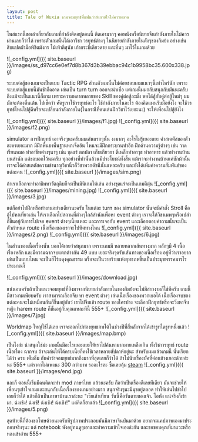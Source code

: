 ```yaml
---
layout: post
title: Tale of Wuxia เกมจอมยุทธ์ที่แฟนกำลังภายใจไม่ควรพลาด
---
```


โพสแรกนี้ขอเล่าเกี่ยวกับเกมที่กำลังติดอยู่ตอนนี้ ติดเอามากๆ คอหนังหรือนิยายจีนกำลังภายในไม่ควรผ่านเลยก็ว่าได้ เพราะตัวเกมนั้นได้เอาวิชา วรยุทธ์ต่างๆ ในนิยายกำลังภายในดังๆของกิมย้ง อย่างเช่น สิบแปดฝ่ามือพิชิตมังกร ไม้เท้าตีสุนัข เก้ากระบี่เดียวดาย และอื่นๆ มาไว้ในเกมด้วย 

![_config.yml]({{ site.baseurl }}/images/ss_d97cc6e0ef7d8b367d3b39ebbac94c1b9958bc35.600x338.jpg)

ระบบต่อสู้ของเกมจะเป็นแบบ Tactic RPG ส่วนตัวผมนั้นไม่ค่อยชอบเกมแนวๆนี้เท่าไหร่นัก เพราะระบบต่อสู้แบบนี้มันช้าอืดอาด เล่นเป็น turn turn ออกจะน่าเบื่อ แต่เกมนี้ผมกลับสนุกกับมันนะครับ ถึงแม้จะเป็นแนวนี้ก็ตาม  เพราะความหลากหลายของ Skill ของคู่ต่อสู้ละมั้ง
พอได้สู้กับคู่ต่อสู้ใหม่ๆ ผมมักจะต้องตื่นเต้น ไปเช็คว่า ศัตรูเราใช้วรยุทธ์อะไร ใช้กำลังภายในอะไร ต้องคิดแผนรับมือยังไง จะใช้วรยุทธ์ไหนไปสู้ดีหรือจะเปลี่ยนกำลังภายใน(ในกรณีที่คนเล่นฝึกวิชาไว้เยอะนะ) จะให้เพื่อนไปสู้ยังไง

![_config.yml]({{ site.baseurl }}/images/f1.jpg)
![_config.yml]({{ site.baseurl }}/images/f2.png)

simulator การฝึกยุทธ์ เอาจริงๆนะครับผมเล่นแรกๆนั้น งงมากๆ อะไรไม่รู้เยอะแยะ ค่าสเตตัสของตัวละครเยอะมาก มีฝึกพื้นธงพื้นฐานหกเจ็ดอัน ไหนจะมีฝึกกระบวนท่าอีก ฝึกด้านความรู้ต่างๆ เช่น วาด เรียนหมอ ทำอาชีพต่างๆนาๆ เช่น ขุดแร่ ตกปลา เก็บเกียวยา ตีเหล็กทำอาวุธ ทำอาหาร แล้วทำงานบ้านบนสำนัก แต่ขอบอกไว้นะครับ ทุกอย่างที่ทำนั้นล้วนมีประโยชน์ทั้งสิ้น 
แม้เราจะทำงานบ้านแค่ซักผ้านั้น เราจะได้ค่าสเตตัสความชำนาญวิชานิ้วก็วิชาพวกดัชนีนั้นแหละครับ และยังได้เพิ่มค่าความสัมพันธ์ของแต่ละคน 
![_config.yml]({{ site.baseurl }}/images/sim.png)

ถ้าเราเลือกจะทำอาชีพหาวัตถุดิบก็จะเป็นมินิเกมให้เล่น อย่างขุดแร่จะเป็นเกมตีตุ่น
![_config.yml]({{ site.baseurl }}/images/mining.jpg)
![_config.yml]({{ site.baseurl }}/images/3.jpg)

แต่ก็อย่าไปฝึกหรือทำงานอย่างเดียวนะครับ ในแต่ละ turn ของ simulator นั้นจะมีคำสั่ง Stroll คืออู้ไปหาเที่ยวเล่น ให้เราเลือกไปสถานที่ต่างๆใกล้สำนักเพื่อหา event ต่างๆ เราจะได้วิชาเมพๆหรือเปล่าก็ขึ้นอยู่กับการไปเจอ event ต่างๆเนี้ยแหละ
และการเจอกับ event และเลือกตอบคำถามนั้นจะเป็นตัวกำหนด route เนื้อเรื่องของเราจะไปทิศทางไหน
![_config.yml]({{ site.baseurl }}/images/2.png)
![_config.yml]({{ site.baseurl }}/images/6.jpg)

ในส่วนของเนื้อเรื่องนั้น บอกได้เลยว่าสนุกมาก เพราะเกมมี หลายหลากเส้นทางมาก หลักๆมี 4 เนื้อเรื่องหลัก และมีความฉากจบแตกต่างกัน 49 แบบ เยอะจริงๆครับเส้นทางของเนื้อเรื่อง อยู่ที่ว่าเราอยากเล่นเป็นแบบไหน จะเป็นฮีโร่ผดุงคุณธรรม หรือจะเป็นวายร้ายแห่งยุทธภพขึ้นเป็นประมุขพรรคมารไรประมาณงี้

![_config.yml]({{ site.baseurl }}/images/download.jpg)

แน่นอนครับถ้าเป็นแนวจอมยุทธ์ที่อิงมาจากนิยายกำลังภายในของกิมย้งจะไม่มีสาวงามก็ใช่ทีครับ เกมนี้มีสาวงามเพียบครับ เราสามารถเลือกจีบ หา event ต่างๆ เล่นเนื้อเรื่องของพวกเธอได้ เนื้อเรื่องจบของแต่ละคนจะไม่เหมือนกันก็ขึ้นอยู่กับว่ เราไปจีบเข้า route ของใครบ้าง จะเลือกฝึกยุทธ์หรือจะวิ่งหาจีบหญิง harem route ก็ขั้นอยู่กับคุณแหละทีนี้ 555+
![_config.yml]({{ site.baseurl }}/images/7.jpg)

Worldmap ใหญ่ใช้ได้เลย เราจะออกไปท่องยุทธภพได้ในช่วงปีที่สี่หลังจากได้เข้ารูทใดรูทหนึ่งแล้ว 
![_config.yml]({{ site.baseurl }}/images/map.bmp)

เป็นไงล่ะ น่าสนุกใช่ม่ะ เกมนั้นมีอะไรเยอะแยะให้เราไปค้นหามากมายเหลือเกิน ทั้งวิชาวรยุทธ์ route เนื้อเรื่อง ฉากจบ ถ้าจะเล่นให้ได้ครบเนี้ยก็คงใช้เวลาหลายสัปดาห์อยู่นะ สำหรับผมแล้วเกมนี้ นั้นเรียกได้ว่า ครบ เต็มอิ่ม กับคำว่าจอมยุทธ์มากถึงมากที่สุดเลยก็ว่าได้ ถ้าไม่นับเรื่องบัคที่ค่อนข้างเยอะด้วยอ่ะนะ 555+ แต่ราคาไม่แพงนะ 300 กว่าบาท รออะไรละ ซื้อเลยคุ้ม
[steam](http://store.steampowered.com/app/377530/?l=thai)
![_config.yml]({{ site.baseurl }}/images/end.jpg)

และก็ ตอนนี้เริ่มมีคนคิดจะทำ mod ภาษาไทย แล้วนะครับ ถือว่าเป็นเรื่องดีเลยทีเดียว มันจะช่วยให้เพื่อนๆเข้าใจเกมและสนุกกับเนื้อเรื่องของเกมอย่างมาก สนุกจริงๆนะมีมุขอยู่ตลอด ทำให้เล่นไปขำไปเลยก็ว่าได้ แล้วก็ถ้าเป็นภาษาบ้านเราล่ะนะ "เว๊ยเส้าเทียน วันนี้คือวันตายของเจ้า. โอหัง แน่จริงก็เข้ามา. ฉ่งเช้ง! ฉ่งเช้! ฉ่งเช้ง! ฉ่งเช้ง!" แค่คิดก็ฮาแล้ว
![_config.yml]({{ site.baseurl }}/images/5.png)

สุดท้ายนี้ก็ต้องขอโทษด้วยนะครับทีรูปภาพประกอบมันมีภาษาจีนป่นมาด้วย อยากจะแคปภาพเองมาประกอบจริงๆนะ 
แต่ notebook พังอยู่ทนดูๆเอาและทำความเข้าใจเองล่ะกัน
และขอขอบคุณที่มาแวะหรือหลงเข้าอ่าน 555+ 
